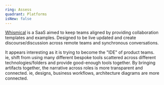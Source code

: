 ```yaml
---
ring: Assess
quadrant: Platforms
isNew: false
---
```


[Whismical](https://whimsical.com)  is a SaaS aimed to keep teams aligned by providing collaboration templates and examples.  Designed to be live updated and create discourse/discussion across remote teams and synchronous conversations.

It appears interesting as it is trying to become the "IDE" of product teams.  ie, shift from using many different bespoke tools scattered across different technologies/folders and provide good-enough tools together.  By bringing artifacts together, the narrative across roles is more transparent and connected.  ie, designs, business workflows, architecture diagrams are more connected.
